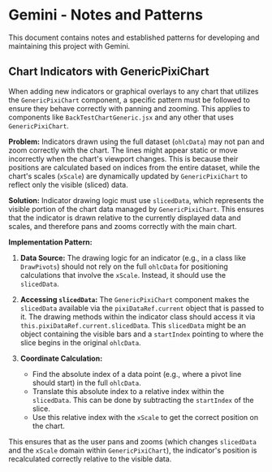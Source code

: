 # Gemini - Notes and Patterns

This document contains notes and established patterns for developing and maintaining this project with Gemini.

## Chart Indicators with GenericPixiChart

When adding new indicators or graphical overlays to any chart that utilizes the `GenericPixiChart` component, a specific pattern must be followed to ensure they behave correctly with panning and zooming. This applies to components like `BackTestChartGeneric.jsx` and any other that uses `GenericPixiChart`.

**Problem:** Indicators drawn using the full dataset (`ohlcData`) may not pan and zoom correctly with the chart. The lines might appear static or move incorrectly when the chart's viewport changes. This is because their positions are calculated based on indices from the entire dataset, while the chart's scales (`xScale`) are dynamically updated by `GenericPixiChart` to reflect only the visible (sliced) data.

**Solution:** Indicator drawing logic must use `slicedData`, which represents the visible portion of the chart data managed by `GenericPixiChart`. This ensures that the indicator is drawn relative to the currently displayed data and scales, and therefore pans and zooms correctly with the main chart.

**Implementation Pattern:**

1.  **Data Source:** The drawing logic for an indicator (e.g., in a class like `DrawPivots`) should not rely on the full `ohlcData` for positioning calculations that involve the `xScale`. Instead, it should use the `slicedData`.

2.  **Accessing `slicedData`:** The `GenericPixiChart` component makes the `slicedData` available via the `pixiDataRef.current` object that is passed to it. The drawing methods within the indicator class should access it via `this.pixiDataRef.current.slicedData`. This `slicedData` might be an object containing the visible bars and a `startIndex` pointing to where the slice begins in the original `ohlcData`.

3.  **Coordinate Calculation:**
    *   Find the absolute index of a data point (e.g., where a pivot line should start) in the full `ohlcData`.
    *   Translate this absolute index to a relative index within the `slicedData`. This can be done by subtracting the `startIndex` of the slice.
    *   Use this relative index with the `xScale` to get the correct position on the chart.

This ensures that as the user pans and zooms (which changes `slicedData` and the `xScale` domain within `GenericPixiChart`), the indicator's position is recalculated correctly relative to the visible data.
